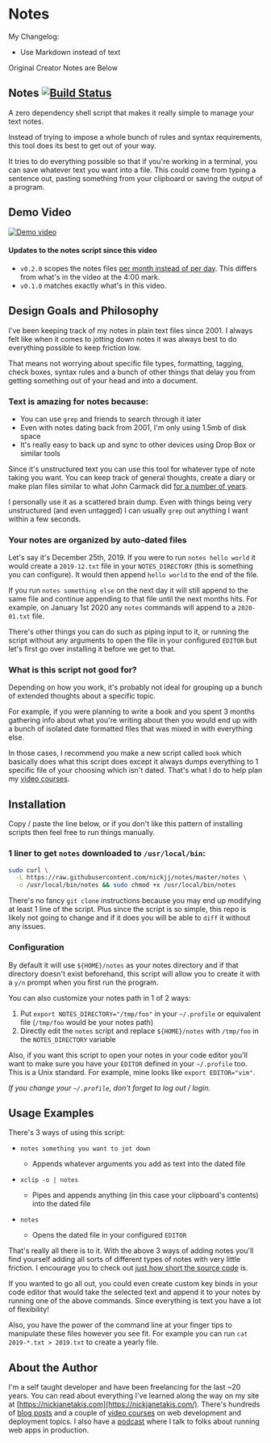 # Notes

My Changelog:
* Use Markdown instead of text


Original Creator Notes are Below

## Notes [![Build Status](https://travis-ci.org/nickjj/notes.svg?branch=master)](http://travis-ci.org/nickjj/notes)

A zero dependency shell script that makes it really simple to manage your text
notes.

Instead of trying to impose a whole bunch of rules and syntax requirements,
this tool does its best to get out of your way.

It tries to do everything possible so that if you're working in a terminal, you
can save whatever text you want into a file. This could come from typing a
sentence out, pasting something from your clipboard or saving the output of a
program.

## Demo Video

[![Demo
video](https://nickjanetakis.com/assets/blog/cards/organize-your-text-based-notes-from-the-command-line-with-this-script-53667299e8d44dbc6091a80a477dc540e201da4aa47ba974f630da4690500444.jpg)](https://nickjanetakis.com/blog/organize-your-text-based-notes-from-the-command-line-with-this-script)

#### Updates to the notes script since this video

- `v0.2.0` scopes the notes files [per month instead of per
  day](https://github.com/nickjj/notes/commit/4693109f27dc15da6626e3afbba53730810df026).
  This differs from what's in the video at the 4:00 mark.
- `v0.1.0` matches exactly what's in this video.

## Design Goals and Philosophy

I've been keeping track of my notes in plain text files since 2001. I always
felt like when it comes to jotting down notes it was always best to do
everything possible to keep friction low.

That means not worrying about specific file types, formatting, tagging,
check boxes, syntax rules and a bunch of other things that delay you from
getting something out of your head and into a document.

### Text is amazing for notes because:

- You can use `grep` and friends to search through it later
- Even with notes dating back from 2001, I'm only using 1.5mb of disk space
- It's really easy to back up and sync to other devices using Drop Box or similar tools

Since it's unstructured text you can use this tool for whatever type of note
taking you want. You can keep track of general thoughts, create a diary or make
plan files similar to what John Carmack did [for a number of
years](https://github.com/ESWAT/john-carmack-plan-archive).

I personally use it as a scattered brain dump. Even with things being very
unstructured (and even untagged) I can usually `grep` out anything I want
within a few seconds.

### Your notes are organized by auto-dated files

Let's say it's December 25th, 2019. If you were to run `notes hello world` it
would create a `2019-12.txt` file in your `NOTES_DIRECTORY` (this is
something you can configure). It would then append `hello world` to the end of
the file.

If you run `notes something else` on the next day it will still append to the
same file and continue appending to that file until the next months hits. For
example, on January 1st 2020 any `notes` commands will append to a
`2020-01.txt` file.

There's other things you can do such as piping input to it, or running the
script without any arguments to open the file in your configured `EDITOR` but
let's first go over installing it before we get to that.

### What is this script not good for?

Depending on how you work, it's probably not ideal for grouping up a bunch of
extended thoughts about a specific topic.

For example, if you were planning to write a book and you spent 3 months
gathering info about what you're writing about then you would end up with a
bunch of isolated date formatted files that was mixed in with everything else.

In those cases, I recommend you make a new script called `book` which basically
does what this script does except it always dumps everything to 1 specific file
of your choosing which isn't dated. That's what I do to help plan my
[video courses](https://nickjanetakis.com/courses/).

## Installation

Copy / paste the line below, or if you don't like this pattern of installing
scripts then feel free to run things manually.

### 1 liner to get `notes` downloaded to `/usr/local/bin`:

```sh
sudo curl \
  -L https://raw.githubusercontent.com/nickjj/notes/master/notes \
  -o /usr/local/bin/notes && sudo chmod +x /usr/local/bin/notes
```

There's no fancy `git clone` instructions because you may end up modifying at
least 1 line of the script. Plus since the script is so simple, this repo is
likely not going to change and if it does you will be able to `diff` it without
any issues.

### Configuration

By default it will use `${HOME}/notes` as your notes directory and if that
directory doesn't exist beforehand, this script will allow you to create it
with a `y/n` prompt when you first run the program.

You can also customize your notes path in 1 of 2 ways:

1. Put `export NOTES_DIRECTORY="/tmp/foo"` in your `~/.profile` or equivalent
file (`/tmp/foo` would be your notes path)
2. Directly edit the `notes` script and replace `${HOME}/notes` with `/tmp/foo`
in the `NOTES_DIRECTORY` variable

Also, if you want this script to open your notes in your code editor you'll
want to make sure you have your `EDITOR` defined in your `~/.profile` too. This
is a Unix standard. For example, mine looks like `export EDITOR="vim"`.

*If you change your `~/.profile`, don't forget to log out / login.*

## Usage Examples

There's 3 ways of using this script:

- `notes something you want to jot down`
  - Appends whatever arguments you add as text into the dated file

- `xclip -o | notes`
  - Pipes and appends anything (in this case your clipboard's contents) into the dated file

- `notes`
  - Opens the dated file in your configured `EDITOR`

That's really all there is to it. With the above 3 ways of adding notes you'll
find yourself adding all sorts of different types of notes with very little
friction. I encourage you to check out [just how short the source
code](https://github.com/nickjj/notes/blob/master/notes) is.

If you wanted to go all out, you could even create custom key binds in your
code editor that would take the selected text and append it to your notes by
running one of the above commands. Since everything is text you have a lot of
flexibility!

Also, you have the power of the command line at your finger tips to manipulate
these files however you see fit. For example you can run `cat 2019-*.txt >
2019.txt` to create a yearly file.

## About the Author

I'm a self taught developer and have been freelancing for the last ~20 years.
You can read about everything I've learned along the way on my site at
[https://nickjanetakis.com](https://nickjanetakis.com/). There's hundreds of
[blog posts](https://nickjanetakis.com/blog/) and a couple of [video
courses](https://nickjanetakis.com/courses/) on web development and deployment
topics. I also have a [podcast](https://runninginproduction.com) where I talk
to folks about running web apps in production.
